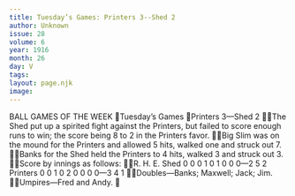 ```yaml
---
title: Tuesday’s Games: Printers 3--Shed 2
author: Unknown
issue: 28
volume: 6
year: 1916
month: 26
day: V
tags:
layout: page.njk
image:
---
```

BALL GAMES OF THE WEEK Tuesday’s Games Printers 3—Shed 2 The Shed put up a spirited fight against the Printers, but failed to score enough runs to win; the score being 8 to 2 in the Printers favor. Big Slim was on the mound for the Printers and allowed 5 hits, walked one and struck out 7. Banks for the Shed held the Printers to 4 hits, walked 3 and struck out 3. Score by innings as follows: R. H. E. Shed 0 0 0 1 0 1 0 0 0—2 5 2 Printers 0 0 1 0 2 0 0 0 0—3 4 1 Doubles—Banks; Maxwell; Jack; Jim. Umpires—Fred and Andy. 
